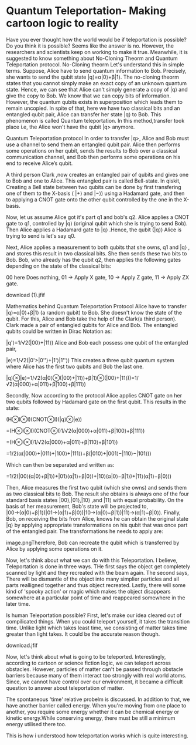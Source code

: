 # Quantum Teleportation- Making cartoon logic to reality
Have you ever thought how the world would be if teleportation is possible? Do you think it is possible? Seems like the answer is no. However, the researchers and scientists keep on working to make it true. Meanwhile, it is suggested to know something about No-Cloning Theorm and Quantum Teleportation protocol.
No-Cloning theorm
Let's understand this in simple terms. Suppose, Alice have to send quantum information to Bob. Precisely, she wants to send the qubit state |q⟩=α|0⟩+β|1⟩. The no-cloning theorm states that you cannot simply make an exact copy of an unknown quantum state. Hence, we can see that Alice can't simply generate a copy of |q⟩ and give the copy to Bob. We know that we can copy bits of information. However, the quantum qubits exists in superposition which leads them to remain uncopied.
In spite of that, here we have two classical bits and an entangled qubit pair, Alice can transfer her state |q⟩ to Bob. This phenomenon is called Quantum teleportation. In this method,transfer took place i.e, the Alice won't have the qubit |q> anymore.

Quantum Teleportation protocol
In order to transfer |q>, Alice and Bob must use a channel to send them an entangled qubit pair. Alice then performs some operations on her qubit, sends the results to Bob over a classical communication channel, and Bob then performs some operations on his end to receive Alice’s qubit.

A third person Clark ,now creates an entangled pair of qubits and gives one to Bob and one to Alice. This entangled pair is called Bell-state. In qiskit, Creating a Bell state between two qubits can be done by first transfering one of them to the X-basis ( |+⟩ and |−⟩) using a Hadamard gate, and then to applying a CNOT gate onto the other qubit controlled by the one in the X-basis.

Now, let us assume Alice got it's part q1 and bob's q2. Alice applies a CNOT gate to q1, controlled by |q⟩ (original qubit which she is trying to send Bob). Then Alice applies a Hadamard gate to |q⟩ .Hence, the qubit (|q⟩) Alice is trying to send is let's say q0.

Next, Alice applies a measurement to both qubits that she owns, q1 and |q⟩ , and stores this result in two classical bits. She then sends these two bits to Bob. Bob, who already has the qubit q2, then applies the following gates depending on the state of the classical bits:

00 here Does nothing, 01 -> Apply X gate, 10 -> Apply Z gate, 11 -> Apply ZX gate.

download (1).jfif

Mathematics behind Quantum Teleportation Protocol
Alice have to transfer |q⟩=α|0⟩+β|1⟩ (a random qubit) to Bob. She doesn't know the state of the qubit. For this, Alice and Bob take the help of the Clark(a third person). Clark made a pair of entangled qubits for Alice and Bob. The entangled qubits could be written in Dirac Notation as:

|q'⟩=1/√2(|00⟩+|11⟩) Alice and Bob each possess one qubit of the entangled pair,

|e⟩=1/√2(|0'>|0''⟩+|1'⟩|1''⟩) This creates a three qubit quantum system where Alice has the first two qubits and Bob the last one.

|q⟩⊗|e⟩=1/√2(α|0⟩⊗(|00⟩+|11⟩)+β|1⟩⊗(|00⟩+|11⟩))=1/√2(α|000⟩+α|011⟩+β|100⟩+β|111⟩)

Secondly, Now according to the protocol Alice applies CNOT gate on her two qubits followed by Hadamard gate on the first qubit. This results in the state:

(H⊗I⊗I)(CNOT⊗I)(|q⟩⊗|e⟩)

=(H⊗I⊗I)(CNOT⊗I)1/√2(α|000⟩+α|011⟩+β|100⟩+β|111⟩)

=(H⊗I⊗I)1/√2(α|000⟩+α|011⟩+β|110⟩+β|101⟩)

=1/2(α(|000⟩+|011⟩+|100⟩+|111⟩)+β(|010⟩+|001⟩−|110⟩−|101⟩))

Which can then be separated and written as:

=1/2(|00⟩(α|0⟩+β|1⟩)+|01⟩(α|1⟩+β|0⟩)+|10⟩(α|0⟩−β|1⟩)+|11⟩(α|1⟩−β|0⟩))

Then, Alice measures the first two qubit (which she owns) and sends them as two classical bits to Bob. The result she obtains is always one of the four standard basis states
|00⟩,|01⟩,|10⟩ ,and |11⟩ with equal probability. On the basis of her measurement, Bob's state will be projected to, |00→(α|0⟩+β|1⟩)|01→(α|1⟩+β|0⟩)|10→(α|0⟩−β|1⟩)|11⟩→(α|1⟩−β|0⟩). Finally, Bob, on receiving the bits from Alice, knows he can obtain the original state |q⟩ by applying appropriate transformations on his qubit that was once part of the entangled pair. The transformations he needs to apply are:

image.pngTherefore, Bob can recreate the qubit which is transferred by Alice by applying some operations on it.

Now, let's think about what we can do with this Teleportation. I believe, Teleportation is done in three ways. THe first says the object get completely scanned by light and they recreated with the beam again. The second says, There will be dismantle of the object into many simplier particles and all parts realligned together and thus object recreated. Lastly, there will some kind of 'spooky action' or magic which makes the object disappears somewhere at a particular point of time and reappeared somewhere in the later time.

Is human Teleportation possible?
First, let's make our idea cleared out of compilicated things. When you could teleport yourself, it takes the transition time. Unlike light which takes least time, we consisting of matter takes time greater than light takes. It could be the accurate reason though.

download.jfif

Now, let's think about what is going to be teleported. Interestingly, according to cartoon or science fiction logic, we can teleport across obstacles. However, particles of matter can't be passed through obstacle barriers because many of them interact too strongly with real world atoms. Since, we cannot have control over our environment, it became a difficult question to answer about teleportation of matter.

The spontaneous 'time' relative probelm is discussed. In addition to that, we have another barrier called energy. When you're moving from one place to another, you require some energy whether it can be chemical energy or kinetic energy.While conserving energy, there must be still a minimum energy utilised there too.

This is how i understood how teleportation works which is quite interesting.
